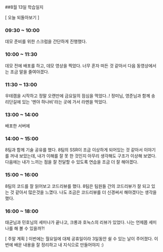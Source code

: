 ##8월 13일 학습일지

[ 오늘 되돌아보기 ]

### **09:30 ~ 10:00**

데모 준비를 위한 스크럼을 간단하게 진행했다.

### **10:00 ~ 11:30**

데모 전에 배포를 하고, 데모 영상을 찍었다. 너무 혼자 떠든 것 같아서 다음 동영상에서는 조금 말을 줄여야겠다.

### **11:30 ~ 13:00**

우테캠을 시작하고 정말 오랜만에 금요일의 점심을 먹었다..! 정미님, 영준님과 함께 송리단길에 있는 '멘야 하나비'라는 곳에 가서 라멘을 먹었다.

### **13:00 ~ 14:00**

배포한 서버에

### **14:00 ~ 15:00**

8팀과 함께 기술 공유를 했다. 8팀의 SSR이 조금 이상하게 되어있는 것 같아서 이야기를 꺼내 보았는데, 내가 이해를 잘 못 한 것인지 아무리 생각해도 구조가 이상해 보였다. 다음에는 내가 느끼는 점을 잘 전달할 수 있도록 연습을 조금 더 잘 해야겠다.

### **15:00 ~ 16:00**

8팀의 코드를 잘 읽어보고 코드리뷰를 했다. 8팀은 팀원들 간의 코드리뷰가 잘 되고 있는 것 같아서 많은것을 느꼈다. 나도 조금은 코드리뷰를 더 신경써서 해야겠다는 생각을 했다.

### **16:00 ~ 18:00**

태균님과 민호님의 세미나가 끝나고, 크롱과 호눅스의 리뷰가 있었다. 나는 언제쯤 세미나를 해 볼 수 있을까?!

[ 주말 계획 ]
이번에는 월요일에 대체 공휴일이라 3일동안 쉴 수 있는 날이 주어졌다. 이번에 배운 내용을 잘 정리하고 내 지식으로 만들어야지 :)
